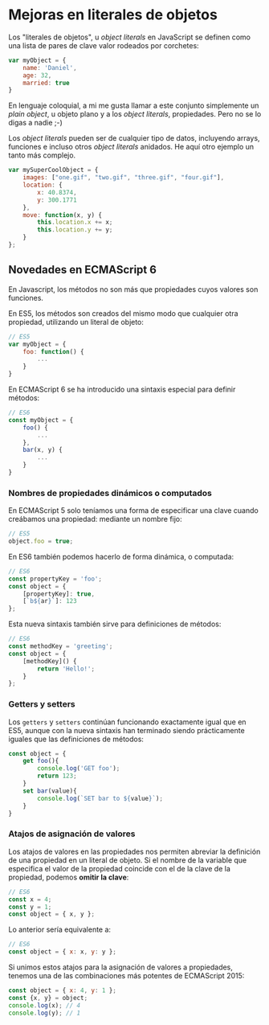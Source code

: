 # Mejoras en literales de objetos

Los "literales de objetos", u *object literals* en JavaScript se definen como una lista de pares de clave valor rodeados por corchetes:

```javascript
var myObject = {
    name: 'Daniel',
    age: 32,
    married: true
}
```
En lenguaje coloquial, a mi me gusta llamar a este conjunto simplemente un *plain object*, u objeto plano y a los *object literals*, propiedades. Pero no se lo digas a nadie ;-)

Los *object literals* pueden ser de cualquier tipo de datos, incluyendo arrays, funciones e incluso otros *object literals* anidados. He aquí otro ejemplo un tanto más complejo.

```javascript
var mySuperCoolObject = {
    images: ["one.gif", "two.gif", "three.gif", "four.gif"],
    location: {
        x: 40.8374,
        y: 300.1771
    },
    move: function(x, y) {
        this.location.x += x;
        this.location.y += y;
    }
};
```

## Novedades en ECMAScript 6
En Javascript, los métodos no son más que propiedades cuyos valores son funciones.

En ES5, los métodos son creados del mismo modo que cualquier otra propiedad, utilizando un literal de objeto:

```javascript
// ES5
var myObject = {
    foo: function() {
        ...
    }
}
```

En ECMAScript 6 se ha introducido una sintaxis especial para definir métodos:

```javascript
// ES6
const myObject = {
    foo() {
        ...
    },
    bar(x, y) {
        ...
    }
}
```

### Nombres de propiedades dinámicos o computados
En ECMAScript 5 solo teníamos una forma de especificar una clave cuando creábamos una propiedad: mediante un nombre fijo:

```javascript
// ES5
object.foo = true;
```

En ES6 también podemos hacerlo de forma dinámica, o computada:

```javascript
// ES6
const propertyKey = 'foo';
const object = {
    [propertyKey]: true,
    [`b${ar}`]: 123
};
```

Esta nueva sintaxis también sirve para definiciones de métodos:

```javascript
// ES6
const methodKey = 'greeting';
const object = {
    [methodKey]() {
        return 'Hello!';
    }
};
```

### Getters y setters
Los `getters` y `setters` continúan funcionando exactamente igual que en ES5, aunque con la nueva sintaxis han terminado siendo prácticamente iguales que las definiciones de métodos:

```javascript
const object = {
    get foo(){
        console.log('GET foo');
        return 123;
    }
    set bar(value){
        console.log(`SET bar to ${value}`);
    }
}
```

### Atajos de asignación de valores
Los atajos de valores en las propiedades nos permiten abreviar la definición de una propiedad en un literal de objeto. Si el nombre de la variable que especifica el valor de la propiedad coincide con el de la clave de la propiedad, podemos **omitir la clave**:

```javascript
// ES6
const x = 4;
const y = 1;
const object = { x, y };
```
Lo anterior sería equivalente a:

```javascript
// ES6
const object = { x: x, y: y }; 
```

Si unimos estos atajos para la asignación de valores a propiedades, tenemos una de las combinaciones más potentes de ECMAScript 2015:

```javascript
const object = { x: 4, y: 1 };
const {x, y} = object;
console.log(x); // 4
console.log(y); // 1
```
